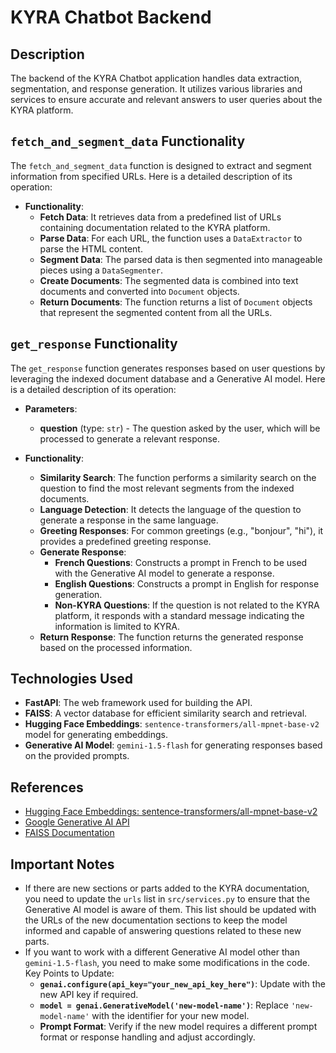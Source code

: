 # KYRA Chatbot Backend

## Description

The backend of the KYRA Chatbot application handles data extraction, segmentation, and response generation. It utilizes various libraries and services to ensure accurate and relevant answers to user queries about the KYRA platform.

## `fetch_and_segment_data` Functionality

The `fetch_and_segment_data` function is designed to extract and segment information from specified URLs. Here is a detailed description of its operation:

- **Functionality**:
  - **Fetch Data**: It retrieves data from a predefined list of URLs containing documentation related to the KYRA platform.
  - **Parse Data**: For each URL, the function uses a `DataExtractor` to parse the HTML content.
  - **Segment Data**: The parsed data is then segmented into manageable pieces using a `DataSegmenter`.
  - **Create Documents**: The segmented data is combined into text documents and converted into `Document` objects.
  - **Return Documents**: The function returns a list of `Document` objects that represent the segmented content from all the URLs.

## `get_response` Functionality

The `get_response` function generates responses based on user questions by leveraging the indexed document database and a Generative AI model. Here is a detailed description of its operation:

- **Parameters**:

  - **question** (type: `str`) - The question asked by the user, which will be processed to generate a relevant response.

- **Functionality**:
  - **Similarity Search**: The function performs a similarity search on the question to find the most relevant segments from the indexed documents.
  - **Language Detection**: It detects the language of the question to generate a response in the same language.
  - **Greeting Responses**: For common greetings (e.g., "bonjour", "hi"), it provides a predefined greeting response.
  - **Generate Response**:
    - **French Questions**: Constructs a prompt in French to be used with the Generative AI model to generate a response.
    - **English Questions**: Constructs a prompt in English for response generation.
    - **Non-KYRA Questions**: If the question is not related to the KYRA platform, it responds with a standard message indicating the information is limited to KYRA.
  - **Return Response**: The function returns the generated response based on the processed information.

## Technologies Used

- **FastAPI**: The web framework used for building the API.
- **FAISS**: A vector database for efficient similarity search and retrieval.
- **Hugging Face Embeddings**: `sentence-transformers/all-mpnet-base-v2` model for generating embeddings.
- **Generative AI Model**: `gemini-1.5-flash` for generating responses based on the provided prompts.

## References

- [Hugging Face Embeddings: sentence-transformers/all-mpnet-base-v2](https://huggingface.co/sentence-transformers/all-mpnet-base-v2)
- [Google Generative AI API](https://ai.google.dev/api?hl=fr&lang=python)
- [FAISS Documentation](https://python.langchain.com/v0.2/docs/integrations/vectorstores/faiss/)

## Important Notes

- If there are new sections or parts added to the KYRA documentation, you need to update the `urls` list in `src/services.py` to ensure that the Generative AI model is aware of them. This list should be updated with the URLs of the new documentation sections to keep the model informed and capable of answering questions related to these new parts.
- If you want to work with a different Generative AI model other than `gemini-1.5-flash`, you need to make some modifications in the code. Key Points to Update:
  - **`genai.configure(api_key="your_new_api_key_here")`**: Update with the new API key if required.
  - **`model = genai.GenerativeModel('new-model-name')`**: Replace `'new-model-name'` with the identifier for your new model.
  - **Prompt Format**: Verify if the new model requires a different prompt format or response handling and adjust accordingly.
